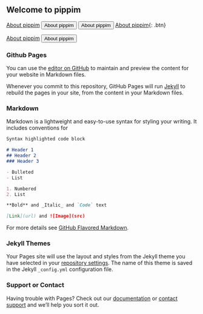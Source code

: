 ## Welcome to pippim

[About pippim](https://pippim.github.io/about.html)
<button name="about_btn" onclick="https://pippim.github.io/about.html">About pippim</button>
<button onclick="location.href='https://pippim.github.io/about.html'" type="button">
         About pippim</button>
[About pippim](https://pippim.github.io/about.html){: .btn}
<div class="container">
  <a href="#" class="button">About pippim</a>
         <button onclick="location.href='https://pippim.github.io/about.html'" type="button">
         About pippim</button>
</div>  


### Github Pages

You can use the [editor on GitHub](https://github.com/pippim/pippim.github.io/edit/main/index.md) to maintain and preview the content for your website in Markdown files.

Whenever you commit to this repository, GitHub Pages will run [Jekyll](https://jekyllrb.com/) to rebuild the pages in your site, from the content in your Markdown files.

### Markdown

Markdown is a lightweight and easy-to-use syntax for styling your writing. It includes conventions for

```markdown
Syntax highlighted code block

# Header 1
## Header 2
### Header 3

- Bulleted
- List

1. Numbered
2. List

**Bold** and _Italic_ and `Code` text

[Link](url) and ![Image](src)
```

For more details see [GitHub Flavored Markdown](https://guides.github.com/features/mastering-markdown/).

### Jekyll Themes

Your Pages site will use the layout and styles from the Jekyll theme you have selected in your [repository settings](https://github.com/pippim/pippim.github.io/settings/pages). The name of this theme is saved in the Jekyll `_config.yml` configuration file.

### Support or Contact

Having trouble with Pages? Check out our [documentation](https://docs.github.com/categories/github-pages-basics/) or [contact support](https://support.github.com/contact) and we’ll help you sort it out.
